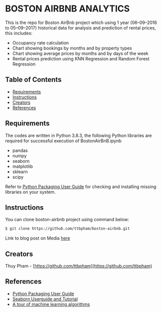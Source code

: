 # BOSTON AIRBNB ANALYTICS

This is the repo for Boston AirBnb project which using 1 year (06–09–2016 to 05–09–2017) historical data  for analysis and prediction of rental prices, this includes:

* Occupancy rate calculation
* Chart showing bookings by months and by property types
* Chart showing average prices by months and by days of the week
* Rental prices prediction using KNN Regression and Random Forest Regression

## Table of Contents

* [Requirements](#requirements)
* [Instructions](#instructions)
* [Creators](#creators)
* [References](#references)

## Requirements
The codes are written in Python 3.8.3, the following Python libraries are required for successful execution of BostonAirBnB.ipynb
* pandas
* numpy
* seaborn
* matplotlib
* sklearn
* scipy

Refer to [Python Packaging User Guide](https://packaging.python.org) for checking and installing missing libraries on your system.

## Instructions

You can clone boston-airbnb project using command below:

```sh
$ git clone https://github.com/ttbpham/boston-airbnb.git

```
Link to blog post on Media [here](https://medium.com/@ttbpham/airbnb-analytics-contemporary-approach-to-business-problem-solving-ac169eb85828)
## Creators

Thuy Pham  - [https://github.com/ttbpham](https://github.com/ttbpham)

## References
* [Python Packaging User Guide](https://packaging.python.org)
* [Seaborn Userguide and Tutorial ](https://seaborn.pydata.org/tutorial.html)
* [A tour of machine learning algorithms](https://machinelearningmastery.com/a-tour-of-machine-learning-algorithms/)
